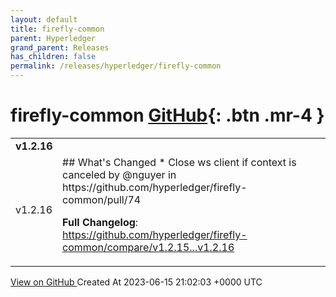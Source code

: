 ```yaml
---
layout: default
title: firefly-common
parent: Hyperledger
grand_parent: Releases
has_children: false
permalink: /releases/hyperledger/firefly-common
---
```


# firefly-common <span class="fs-3 right-align">[GitHub](https://github.com/hyperledger/firefly-common){: .btn .mr-4 }</span>


<div>
    <table>
        <tr>
            <td colspan="2">
                <b>
                    v1.2.16
                </b>
            </td>
        </tr>
        <tr>
            <td>
                <span class="chip">
                    v1.2.16
                </span>
            </td>
            <td>
                ## What's Changed
* Close ws client if context is canceled by @nguyer in https://github.com/hyperledger/firefly-common/pull/74


**Full Changelog**: https://github.com/hyperledger/firefly-common/compare/v1.2.15...v1.2.16
            </td>
        </tr>
    </table>
    <a href="https://github.com/hyperledger/firefly-common/releases/tag/v1.2.16" class=".btn">
        View on GitHub
    </a>
    <span class="right-align">
        Created At 2023-06-15 21:02:03 +0000 UTC
    </span>
</div>

